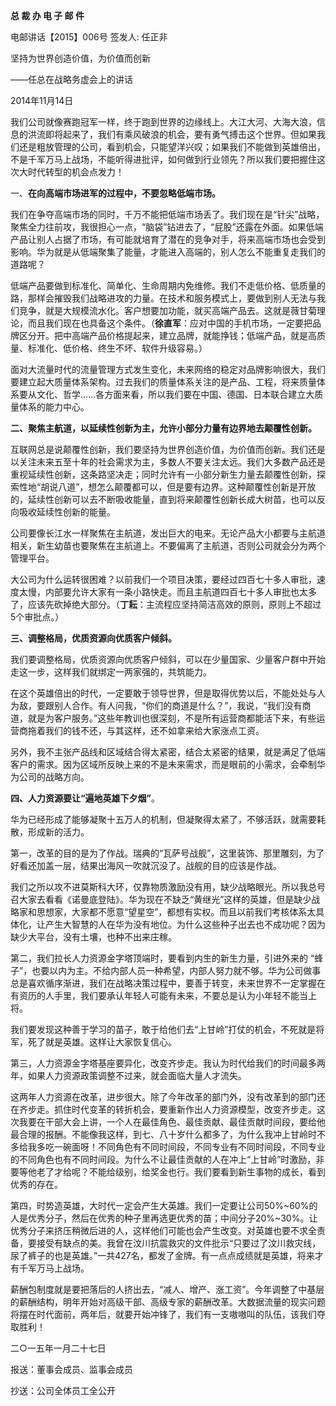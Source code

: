 **总 裁 办 电 子 邮 件**





电邮讲话【2015】006号 签发人: 任正非





坚持为世界创造价值，为价值而创新

——任总在战略务虚会上的讲话

2014年11月14日

我们公司就像赛跑冠军一样，终于跑到世界的边缘线上。大江大河、大海大浪，信息的洪流即将起来了，我们有乘风破浪的机会，要有勇气搏击这个世界。但如果我们还是粗放管理的公司，看到机会，只能望洋兴叹；如果我们不能做到英雄倍出，不是千军万马上战场，不能听得进批评，如何做到行业领先？所以我们要把握住这次大时代转型的机会点发力！





 



一、**在向高端市场进军的过程中，不要忽略低端市场。**

我们在争夺高端市场的同时，千万不能把低端市场丢了。我们现在是“针尖”战略，聚焦全力往前攻，我很担心一点，“脑袋”钻进去了，“屁股”还露在外面。如果低端产品让别人占据了市场，有可能就培育了潜在的竞争对手，将来高端市场也会受到影响。华为就是从低端聚集了能量，才能进入高端的，别人怎么不能重复走我们的道路呢？

低端产品要做到标准化、简单化、生命周期内免维修。我们不走低价格、低质量的路，那样会摧毁我们战略进攻的力量。在技术和服务模式上，要做到别人无法与我们竞争，就是大规模流水化。客户想要加功能，就买高端产品去。这就是薇甘菊理论，而且我们现在也具备这个条件。（**徐直军**：应对中国的手机市场，一定要把品牌区分开。把中高端产品价格提起来，建立品牌，就能挣钱；低端产品，就是高质量、标准化、低价格、终生不坏、软件升级容易。）

面对大流量时代的流量管理方式发生变化，未来网络的稳定对品牌影响很大，我们要建立起大质量体系架构。过去我们的质量体系关注的是产品、工程，将来质量体系要从文化、哲学……各方面来看，所以我们要在中国、德国、日本联合建立大质量体系的能力中心。



**二、聚焦主航道，以延续性创新为主，允许小部分力量有边界地去颠覆性创新。**

互联网总是说颠覆性创新，我们要坚持为世界创造价值，为价值而创新。我们还是以关注未来五至十年的社会需求为主，多数人不要关注太远。我们大多数产品还是重视延续性创新，这条路坚决走；同时允许有一小部分新生力量去颠覆性创新，探索性地“胡说八道”，想怎么颠覆都可以，但是要有边界。这种颠覆性创新是开放的，延续性创新可以去不断吸收能量，直到将来颠覆性创新长成大树苗，也可以反向吸收延续性创新的能量。

公司要像长江水一样聚焦在主航道，发出巨大的电来。无论产品大小都要与主航道相关，新生幼苗也要聚焦在主航道上。不要偏离了主航道，否则公司就会分为两个管理平台。

大公司为什么运转很困难？以前我们一个项目决策，要经过四百七十多人审批，速度太慢，内部要允许大家有一条小路快走。而且主航道四百七十多人审批也太多了，应该先砍掉绝大部分。（**丁耘**：主流程应坚持简洁高效的原则，原则上不超过5个审批点。）



**三、调整格局，优质资源向优质客户倾斜。**

我们要调整格局，优质资源向优质客户倾斜，可以在少量国家、少量客户群中开始走这一步，这样我们就绑定一两家强的，共筑能力。

在这个英雄倍出的时代，一定要敢于领导世界，但是取得优势以后，不能处处与人为敌，要跟别人合作。有人问我，“你们的商道是什么？”，我说，“我们没有商道，就是为客户服务。”这些年教训也很深刻，不是所有运营商都能活下来，有些运营商拖着我们的钱不还，与其这样，还不如拿来给大家涨点工资。

另外，我不主张产品线和区域结合得太紧密，结合太紧密的结果，就是满足了低端客户的需求。因为区域所反映上来的不是未来需求，而是眼前的小需求，会牵制华为公司的战略方向。



**四、人力资源要让“遍地英雄下夕烟”**。

华为已经形成了能够凝聚十五万人的机制，但凝聚得太紧了，不够活跃，就需要耗散，形成新的活力。

第一，改革的目的是为了作战。瑞典的“瓦萨号战舰”，这里装饰、那里雕刻，为了好看还加盖一层，结果出海风一吹就沉没了。战舰的目的应该是作战。

我们之所以攻不进莫斯科大环，仅靠物质激励没有用，缺少战略眼光。所以我总号召大家去看看《诺曼底登陆》。华为现在不缺乏“黄继光”这样的英雄，但是缺少战略家和思想家，大家都不愿意“望星空”，都想有实权。而且以前我们考核体系太具体化，让产生大智慧的人在华为没有地位。为什么这些种子出去也不成功呢？因为缺少大平台，没有土壤，也种不出来庄稼。

第二，我们拉长人力资源金字塔顶端时，要看到内生的新生力量，引进外来的 “蜂子”，也要以内为主。不给内部人员一种希望，内部人努力就不够。华为公司做事总是喜欢循序渐进，我们在战略决策过程中，要善于转变，未来世界不一定掌握在有资历的人手里，我们要承认年轻人可能有未来，不要总是认为小年轻不能当上将。

我们要发现这种善于学习的苗子，敢于给他们去“上甘岭”打仗的机会，不死就是将军，死了就是英雄。这样让大家恢复信心。

第三，人力资源金字塔基座要异化，改变齐步走。我认为时代给我们的时间最多两年，如果人力资源政策调整不过来，就会面临大量人才流失。

这两年人力资源在改革，进步很大。除了今年改革的部门外，没有改革到的部门还在齐步走。抓住时代变革的转折机会，要重新作出人力资源模型，改变齐步走。这次我要在干部大会上讲，一个人在最佳角色、最佳贡献、最佳贡献时间段，要给他最合理的报酬。不能像我这样，到七、八十岁什么都多了，为什么我冲上甘岭时不多给我多吃一碗面呀！不同角色有不同时间段，不同专业有不同时间段，不同专业的不同角色也有不同时间段。为什么不让最佳贡献的人在冲上“上甘岭”时激励，非要等他老了才给呢？不能给级别，给奖金也行。我们要看到新生事物的成长，看到优秀的存在。

第四，时势造英雄，大时代一定会产生大英雄。我们一定要让公司50%~60%的人是优秀分子，然后在优秀的种子里再选更优秀的苗；中间分子20%~30%。让优秀分子来挤压稍微后进的人，这样他们可能也会产生改变。对英雄也要不求全责备，要接受有缺点的美。我曾在汶川抗震救灾的文件批示“只要过了汶川救灾线，尿了裤子的也是英雄。”一共427名，都发了金牌。有一点点成绩就是英雄，将来才有千军万马上战场。

薪酬包制度就是要把落后的人挤出去，“减人、增产、涨工资”。今年调整了中基层的薪酬结构，明年开始对高级干部、高级专家的薪酬改革。大数据流量的现实问题将摆在时代面前，两年后，就要开始冲锋了，我们有一支嗷嗷叫的队伍，该我们夺取胜利！







二○一五年一月二十七日

报送：董事会成员、监事会成员

抄送：公司全体员工全公开